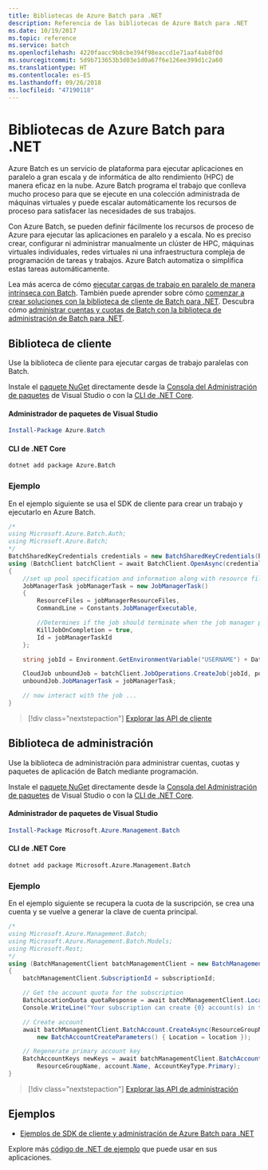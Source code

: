 ```yaml
---
title: Bibliotecas de Azure Batch para .NET
description: Referencia de las bibliotecas de Azure Batch para .NET
ms.date: 10/19/2017
ms.topic: reference
ms.service: batch
ms.openlocfilehash: 4220faacc9b8cbe394f98eaccd1e71aaf4ab8f0d
ms.sourcegitcommit: 5d9b713653b3d03e1d0a67f6e126ee399d1c2a60
ms.translationtype: HT
ms.contentlocale: es-ES
ms.lasthandoff: 09/26/2018
ms.locfileid: "47190118"
---
```

# <a name="azure-batch-libraries-for-net"></a>Bibliotecas de Azure Batch para .NET

Azure Batch es un servicio de plataforma para ejecutar aplicaciones en paralelo a gran escala y de informática de alto rendimiento (HPC) de manera eficaz en la nube. Azure Batch programa el trabajo que conlleva mucho proceso para que se ejecute en una colección administrada de máquinas virtuales y puede escalar automáticamente los recursos de proceso para satisfacer las necesidades de sus trabajos.

Con Azure Batch, se pueden definir fácilmente los recursos de proceso de Azure para ejecutar las aplicaciones en paralelo y a escala. No es preciso crear, configurar ni administrar manualmente un clúster de HPC, máquinas virtuales individuales, redes virtuales ni una infraestructura compleja de programación de tareas y trabajos. Azure Batch automatiza o simplifica estas tareas automáticamente.

Lea más acerca de cómo [ejecutar cargas de trabajo en paralelo de manera intrínseca con Batch](/azure/batch/batch-technical-overview). También puede aprender sobre cómo [comenzar a crear soluciones con la biblioteca de cliente de Batch para .NET](/azure/batch/batch-dotnet-get-started). Descubra cómo [administrar cuentas y cuotas de Batch con la biblioteca de administración de Batch para .NET](/azure/batch/batch-management-dotnet).

## <a name="client-library"></a>Biblioteca de cliente

Use la biblioteca de cliente para ejecutar cargas de trabajo paralelas con Batch.

Instale el [paquete NuGet](https://www.nuget.org/packages/Azure.Batch) directamente desde la [Consola del Administración de paquetes][PackageManager] de Visual Studio o con la [CLI de .NET Core][DotNetCLI].

#### <a name="visual-studio-package-manager"></a>Administrador de paquetes de Visual Studio

```powershell
Install-Package Azure.Batch
```

#### <a name="net-core-cli"></a>CLI de .NET Core

```bash
dotnet add package Azure.Batch
```

### <a name="example"></a>Ejemplo

En el ejemplo siguiente se usa el SDK de cliente para crear un trabajo y ejecutarlo en Azure Batch.

```csharp
/*
using Microsoft.Azure.Batch.Auth;
using Microsoft.Azure.Batch;
*/
BatchSharedKeyCredentials credentials = new BatchSharedKeyCredentials(batchUrl, accountName, accountKey);
using (BatchClient batchClient = await BatchClient.OpenAsync(credentials))
{
    //set up pool specification and information along with resource files here
    JobManagerTask jobManagerTask = new JobManagerTask()
    {
        ResourceFiles = jobManagerResourceFiles,
        CommandLine = Constants.JobManagerExecutable,

        //Determines if the job should terminate when the job manager process exits.
        KillJobOnCompletion = true,
        Id = jobManagerTaskId
    };

    string jobId = Environment.GetEnvironmentVariable("USERNAME") + DateTime.UtcNow.ToString("yyyyMMdd-HHmmss");

    CloudJob unboundJob = batchClient.JobOperations.CreateJob(jobId, poolInformation);
    unboundJob.JobManagerTask = jobManagerTask;

    // now interact with the job ...
}
```

> [!div class="nextstepaction"]
> [Explorar las API de cliente](/dotnet/api/overview/azure/batch/client)

## <a name="management-library"></a>Biblioteca de administración

Use la biblioteca de administración para administrar cuentas, cuotas y paquetes de aplicación de Batch mediante programación.

Instale el [paquete NuGet](https://www.nuget.org/packages/Microsoft.Azure.Management.Batch) directamente desde la [Consola del Administración de paquetes][PackageManager] de Visual Studio o con la [CLI de .NET Core][DotNetCLI].

#### <a name="visual-studio-package-manager"></a>Administrador de paquetes de Visual Studio

```powershell
Install-Package Microsoft.Azure.Management.Batch
```

#### <a name="net-core-cli"></a>CLI de .NET Core

```bash
dotnet add package Microsoft.Azure.Management.Batch
```

### <a name="example"></a>Ejemplo

En el ejemplo siguiente se recupera la cuota de la suscripción, se crea una cuenta y se vuelve a generar la clave de cuenta principal.

```csharp
/*
using Microsoft.Azure.Management.Batch;
using Microsoft.Azure.Management.Batch.Models;
using Microsoft.Rest;
*/
using (BatchManagementClient batchManagementClient = new BatchManagementClient(new TokenCredentials(accessToken)))
{
    batchManagementClient.SubscriptionId = subscriptionId;

    // Get the account quota for the subscription
    BatchLocationQuota quotaResponse = await batchManagementClient.Location.GetQuotasAsync(location);
    Console.WriteLine("Your subscription can create {0} account(s) in the {1} region.", quotaResponse.AccountQuota, location);

    // Create account
    await batchManagementClient.BatchAccount.CreateAsync(ResourceGroupName, accountName, 
        new BatchAccountCreateParameters() { Location = location });

    // Regenerate primary account key
    BatchAccountKeys newKeys = await batchManagementClient.BatchAccount.RegenerateKeyAsync(
        ResourceGroupName, account.Name, AccountKeyType.Primary);
}
```

> [!div class="nextstepaction"]
> [Explorar las API de administración](/dotnet/api/overview/azure/batch/management)

## <a name="samples"></a>Ejemplos

* [Ejemplos de SDK de cliente y administración de Azure Batch para .NET](https://github.com/Azure/azure-batch-samples/tree/master/CSharp)

Explore más [código de .NET de ejemplo](https://azure.microsoft.com/resources/samples/?platform=dotnet) que puede usar en sus aplicaciones.

[PackageManager]: https://docs.microsoft.com/nuget/tools/package-manager-console
[DotNetCLI]: https://docs.microsoft.com/dotnet/core/tools/dotnet-add-package
